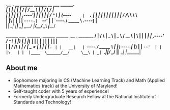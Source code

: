 .__   __.  __    ______   ______    __          ___           _______.     
|  \ |  | |  |  /      | /  __  \  |  |        /   \         /       |     
|   \|  | |  | |  ,----'|  |  |  | |  |       /  ^  \       |   (----`     
|  . `  | |  | |  |     |  |  |  | |  |      /  /_\  \       \   \         
|  |\   | |  | |  `----.|  `--'  | |  `----./  _____  \  .----)   |        
|__| \__| |__|  \______| \______/  |_______/__/     \__\ |_______/         
                                                                           
  ______     ___      .______      .______     ______   .__   __.  _______ 
 /      |   /   \     |   _  \     |   _  \   /  __  \  |  \ |  | |   ____|
|  ,----'  /  ^  \    |  |_)  |    |  |_)  | |  |  |  | |   \|  | |  |__   
|  |      /  /_\  \   |      /     |   _  <  |  |  |  | |  . `  | |   __|  
|  `----./  _____  \  |  |\  \----.|  |_)  | |  `--'  | |  |\   | |  |____ 
 \______/__/     \__\ | _| `._____||______/   \______/  |__| \__| |_______|


## About me
- Sophomore majoring in CS (Machine Learning Track) and Math (Applied Mathematics track) at the University of Maryland!
- Self-taught coder with 5 years of experience!
- Formerly Undergraduate Research Fellow at the National Institute of Standards and Technology!


<!--
**nico671/nico671** is a ✨ _special_ ✨ repository because its `README.md` (this file) appears on your GitHub profile.

Here are some ideas to get you started:

- 🔭 I’m currently working on ...
- 🌱 I’m currently learning ...
- 👯 I’m looking to collaborate on ...
- 🤔 I’m looking for help with ...
- 💬 Ask me about ...
- 📫 How to reach me: ...
- 😄 Pronouns: ...
- ⚡ Fun fact: ...
-->
